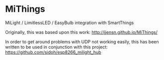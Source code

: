# MiThings
MiLight / LimitlessLED / EasyBulb integration with SmartThings

Originally, this was based upon this work:
http://jjensn.github.io/MiThings/


In order to get around problems with UDP not working easily, this has been written to be used in conjunction with this project:
https://github.com/sidoh/esp8266_milight_hub
